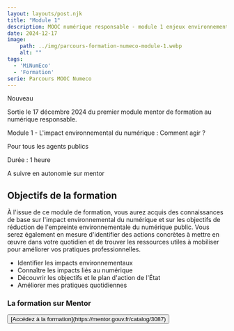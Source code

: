 ```yaml
---
layout: layouts/post.njk
title: "Module 1"
description: MOOC numérique responsable - module 1 enjeux environnementaux
date: 2024-12-17
image:
    path: ../img/parcours-formation-numeco-module-1.webp
    alt: ""
tags:
  - 'MiNumEco'
  - 'Formation'
serie: Parcours MOOC Numeco
---
```


<p class="fr-badge fr-badge--success fr-badge--no-icon">Nouveau</p>

<!-- chapô-->
Sortie le 17 décembre 2024 du premier module mentor de formation au numérique responsable.

<!-- texte-->

<div class="fr-alert fr-icon-leaf-line fr-alert--sm">
    <p>Module 1 - L'impact environnemental du numérique : Comment agir ? </p>
</div>
<div class="fr-alert fr-icon-account-circle-line fr-alert--sm">
    <p>Pour tous les agents publics</p>
</div>
<div class="fr-alert fr-icon-timer-line fr-alert--sm">
    <p>Durée : 1 heure</p>
</div>
<div class="fr-alert fr-icon-computer-line fr-alert--sm">
    <p>A suivre en autonomie sur mentor</p>
</div>

## Objectifs de la formation

À l'issue de ce module de formation, vous aurez acquis des connaissances de base sur l'impact environnemental du numérique et sur les objectifs de réduction de l'empreinte environnementale du numérique public.
Vous serez également en mesure d'identifier des actions concrètes à mettre en œuvre dans votre quotidien et de trouver les ressources utiles à mobiliser pour améliorer vos pratiques professionnelles.

* Identifier les impacts environnementaux
* Connaître les impacts liés au numérique
* Découvrir les objectifs et le plan d'action de l'État
* Améliorer mes pratiques quotidiennes


<div class="fr-callout">
    <h3 class="fr-callout__title">La formation sur Mentor</h3>
    <button class="fr-btn">
        [Accédez à la formation](https://mentor.gouv.fr/catalog/3087)
    </button>
</div>
